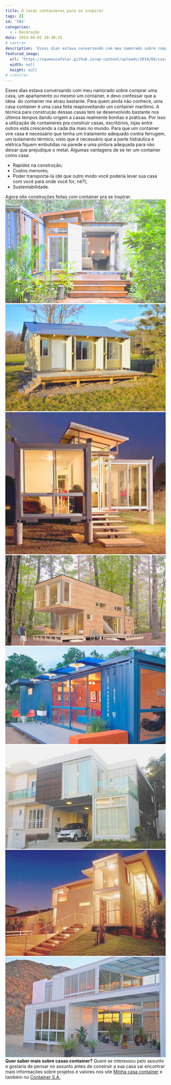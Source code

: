 ```yaml
---
title: 8 Casas containeres para se inspirar
tags: []
id: '582'
categories:
  - - Decoração
date: 2014-04-01 18:30:31
# <extra>
description: 'Esses dias estava conversando com meu namorado sobre comprar uma casa, um apartamento ou mesmo um container, e devo confessar que a ideia  do container me atraiu bastante. Para quem ainda não conhece, uma casa container é uma casa feita reaproveitando um container marítimo. A técnica para construção dessas casas tem se desenvolvido bastante nos últimos tempos dando origem a casas realmente bonitas e práticas. Por isso a utilização de containeres pra construir casas, escritórios, lojas entre outros está crescendo a cada dia mais no mundo. Para que um container vire casa é necessário que tenha um tratamento adequado contra ferrugem, um isolamento térmico, visto que é necessário que a parte hidráulica e elétrica fiquem embutidas na parede e uma pintura adequada para não deixar que prejudique o metal. Algumas vantagens de se ter um container como casa: Rapidez na &hellip;'
featured_image: 
  url: 'https://oqueeuiafalar.github.io/wp-content/uploads/2014/04/casa-container-2.jpg?w=650'
  width: null
  height: null
# </extra>
---
```


Esses dias estava conversando com meu namorado sobre comprar uma casa, um apartamento ou mesmo um container, e devo confessar que a ideia  do container me atraiu bastante. Para quem ainda não conhece, uma casa container é uma casa feita reaproveitando um container marítimo. A técnica para construção dessas casas tem se desenvolvido bastante nos últimos tempos dando origem a casas realmente bonitas e práticas. Por isso a utilização de containeres pra construir casas, escritórios, lojas entre outros está crescendo a cada dia mais no mundo. Para que um container vire casa é necessário que tenha um tratamento adequado contra ferrugem, um isolamento térmico, visto que é necessário que a parte hidráulica e elétrica fiquem embutidas na parede e uma pintura adequada para não deixar que prejudique o metal. Algumas vantagens de se ter um container como casa:

*   Rapidez na construção;
*   Custos menores;
*   Poder transporta-la (de que outro modo você poderia levar sua casa com você para onde você for, né?);
*   Sustentabilidade.

Agora oito construções feitas com container pra se inspirar: [![Image](/wp-content/uploads/2014/04/casa-container-2.jpg?w=650)](/wp-content/uploads/2014/04/casa-container-2.jpg) [![Image](/wp-content/uploads/2014/04/casa-container-mc3a9dia-containersa-1.jpg?w=650)](/wp-content/uploads/2014/04/casa-container-mc3a9dia-containersa-1.jpg) [![Image](/wp-content/uploads/2014/04/casa_conteiner_container_5.jpg?w=650)](/wp-content/uploads/2014/04/casa_conteiner_container_5.jpg) [![Image](/wp-content/uploads/2014/04/casa-container-estilo-madeira.jpg?w=650)](/wp-content/uploads/2014/04/casa-container-estilo-madeira.jpg) [![Image](/wp-content/uploads/2014/04/casa6.jpg?w=650)](/wp-content/uploads/2014/04/casa6.jpg) [![Image](/wp-content/uploads/2014/04/101956591.jpg?w=650)](/wp-content/uploads/2014/04/101956591.jpg) [![Image](/wp-content/uploads/2014/04/img131-590x391.jpg?w=650)](/wp-content/uploads/2014/04/img131-590x391.jpg) [![Image](/wp-content/uploads/2014/04/shipping-container-home-et11-thumb-600x375-6966.jpg?w=650)](/wp-content/uploads/2014/04/shipping-container-home-et11-thumb-600x375-6966.jpg) **Quer saber mais sobre casas container?** Quem se interessou pelo assunto e gostaria de pensar no assunto antes de construir a sua casa vai encontrar mais informações sobre projetos e valores nos site [Minha casa container](http://minhacasacontainer.com/) e também no [Container S.A.](http://containersa.com.br "Container SA")
